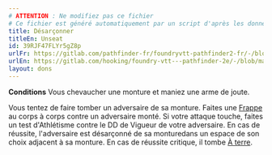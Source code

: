 ```yaml
---
# ATTENTION : Ne modifiez pas ce fichier
# Ce fichier est généré automatiquement par un script d'après les données du module Foundry VTT officiel et de sa traduction
title: Désarçonner
titleEn: Unseat
id: 39RJF47FLYr5gZ8p
urlFr: https://gitlab.com/pathfinder-fr/foundryvtt-pathfinder2-fr/-/blob/master/data/feats/39RJF47FLYr5gZ8p.htm
urlEn: https://gitlab.com/hooking/foundry-vtt---pathfinder-2e/-/blob/master/packs/data/feats.db/unseat.json
layout: dons
---
```

**Conditions** Vous chevaucher une monture et maniez une arme de joute.

Vous tentez de faire tomber un adversaire de sa monture. Faites une [Frappe](../actions/frapper.html) au corps à corps contre un adversaire monté. Si votre attaque touche, faites un test d'Athlétisme contre le DD de Vigueur de votre adversaire. En cas de réussite, l'adversaire est désarçonné de sa monturedans un espace de son choix adjacent à sa monture. En cas de réussite critique, il tombe [À terre](../conditions/à-terre.html).
